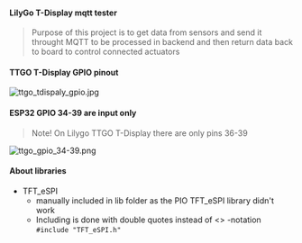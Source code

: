 #### LilyGo T-Display mqtt tester
> Purpose of this project is to get data from sensors and send it throught MQTT to be processed in backend and then return data back to board to control connected actuators



#### TTGO T-Display GPIO pinout

![ttgo_tdispaly_gpio.jpg](/img/ttgo_tdispaly_gpio.jpg)


#### ESP32 GPIO 34-39 are input only 
> Note! On Lilygo TTGO T-Display there are only pins 36-39 

![ttgo_gpio_34-39.png](/img/ttgo_gpio_34-39.png)


#### About libraries

- TFT_eSPI
  - manually included in lib folder as the PIO TFT_eSPI library didn't work
  - Including is done with double quotes instead of <> -notation `#include "TFT_eSPI.h"`